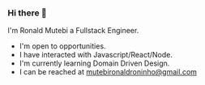 ### Hi there 👋

<!--
**mutebironald/mutebironald** is a ✨ _special_ ✨ repository because its `README.md` (this file) appears on your GitHub profile.

-->
I'm Ronald Mutebi a Fullstack Engineer. 
- I'm open to opportunities.
- I have interacted with Javascript/React/Node.
- I'm currently learning Domain Driven Design.
- I can be reached at mutebironaldroninho@gmail.com
